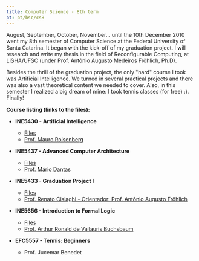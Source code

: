 ```yaml
---
title: Computer Science - 8th term
pt: pt/bsc/cs8
---
```


August, September, October, November... until the 10th December 2010 went my 8th semester of Computer Science at the Federal University of Santa Catarina.
It began with the kick-off of my graduation project.
I will research and write my thesis in the field of Reconfigurable Computing, at LISHA/UFSC (under Prof. Antônio Augusto Medeiros Fröhlich, Ph.D).

Besides the thrill of the graduation project, the only "hard" course I took was Artificial Intelligence.
We turned in several practical projects and there was also a vast theoretical content we needed to cover.
Also, in this semester I realized a big dream of mine: I took tennis classes (for free) :). Finally!

**Course listing (links to the files):**

  * **INE5430 - Artificial Intelligence**
      + [Files](http://constantijn.alvb.in/graduacao/disciplinas/ine5430/)
      + [Prof. Mauro Roisenberg](http://www.inf.ufsc.br/~mauro/)

  * **INE5437 - Advanced Computer Architecture**
      + [Files](http://constantijn.alvb.in/graduacao/disciplinas/ine5437/)
      + [Prof. Mário Dantas](http://www.inf.ufsc.br/~mario/)

  * **INE5433 - Graduation Project I**
      + [Files](http://constantijn.alvb.in/graduacao/disciplinas/ine5433/)
      + [Prof. Renato Cislaghi - Orientador: Prof. Antônio Augusto Fröhlich](http://www.inf.ufsc.br/~guto/)

  * **INE5656 - Introduction to Formal Logic**
      + [Files](http://constantijn.alvb.in/graduacao/disciplinas/ine5656/)
      + [Prof. Arthur Ronald de Vallauris Buchsbaum](http://www.inf.ufsc.br/~gresse/)

  * **EFC5557 - Tennis: Beginners**
      + Prof. Jucemar Benedet

